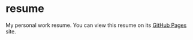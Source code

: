 # resume
My personal work resume. You can view this resume on its <a href="https://jhobz.github.io/resume/">GitHub Pages</a> site.
